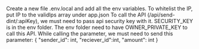 Create a new file .env.local and add all the env variables.
To whitelist the IP, put IP to the validIps array under app.json
To call the API (/api/send-dint/:apiKey), we must need to pass api security key with it. SECURITY_KEY is in the env folder. 
The env folder need to have OWNER_PRIVATE_KEY to call this API.
While calling the parameter, we must need to send this parameter: {
    "sender_id": int,
    "reciever_id":int,
    "amount": int
}